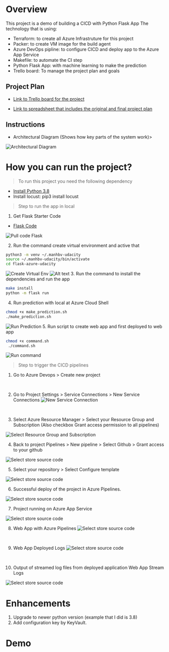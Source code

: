 # Overview

This project is a demo of building a CICD with Python Flask App
The technology that is using:

- Terraform: to create all Azure Infrastruture for this project
- Packer: to create VM image for the build agent
- Azure DevOps pipline: to configure CICD and deploy app to the Azure App Service
- Makefile: to automate the CI step
- Python Flask App: with machine learning to make the prediction
- Trello board: To manage the project plan and goals
  
## Project Plan

- [Link to Trello board for the project](https://trello.com/b/INHJj0VK)

- [Link to spreadsheet that includes the original and final project plan](https://docs.google.com/spreadsheets/d/1SgUDdwUD-Np5UactcMUsw3ugj6FKltMeTi2TVjCktIw/edit?usp=sharing)

## Instructions

- Architectural Diagram (Shows how key parts of the system work)>

![Architectural Diagram](/images/ArchitecturalDiagram.png)

# How you can run the project?

> To run this project you need the following dependency

- [Install Python 3.8](https://www.python.org/downloads/release/python-380/)
- Install locust: pip3 install locust

> Step to run the app in local

1. Get Flask Starter Code
- [Flask Code](https://github.com/BachBin/flask-azure-udacity.git)

![Pull code Flask](/images/PullCodeFlask.png)

2. Run the command create virtual environment and active that

```bash
python3 -m venv ~/.manhbv-udacity
source ~/.manhbv-udacity/bin/activate
cd flask-azure-udacity
```
![Create Virtual Env](/images/CreateVirtualEnv.png)
![Alt text](image.png)
3. Run the command to install the dependencies and run the app

```bash
make install
python -m flask run
```

4. Run prediction with local at Azure Cloud Shell

```bash
chmod +x make_prediction.sh
./make_prediction.sh
```
![Run Prediction](/images/RunPrediction.png)
5. Run script to create web app and first deployed to web app

```bash
chmod +x command.sh
 ./command.sh
```
![Run command](/images/RunCommand.png)

> Step to trigger the CICD pipelines

1. Go to Azure Devops > Create new project
<br/>

2. Go to Project Settings > Service Connections > New Service Connections
![New Service Connection](/images/NewServiceConnection.png)
<br/>

3. Select Azure Resource Manager > Select your Resource Group and Subscription (Also checkbox Grant access permission to all pipelines)

![Select Resource Group and Subscription](/images/SelectResourceGroupandSubscription.png)
<br/>

4. Back to project Pipelines > New pipeline > Select Github > Grant access to your github

![Select store source code](/images/StoreSource.png)
<br/>

5. Select your repository > Select Configure template

![Select store source code](/images/SelectRepository.png)
<br/>

6. Successful deploy of the project in Azure Pipelines.

![Select store source code](/images/DeployPipeline.png)
<br/>

7. Project running on Azure App Service
   
![Select store source code](/images/DeployPipeline.png)
<br/>

8.  Web App with Azure Pipelines
![Select store source code](/images/WebAppwithAzurePipelines.png)
<br/>

9.  Web App Deployed Logs
![Select store source code](/images/WebAppDeployedLogs.png)
<br/>

10.  Output of streamed log files from deployed application Web App Stream Logs

![Select store source code](/images/WebAppStreamLogs.png)
<br/>

# Enhancements
1. Upgrade to newer python version (example that I did is 3.8)
2. Add configuration key by KeyVault.

# Demo
